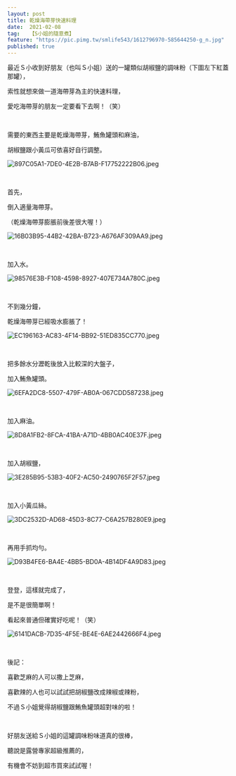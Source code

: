 ```yaml
---
layout: post
title: 乾燥海帶芽快速料理
date:  2021-02-08
tag:   【S小姐的隨意煮】
feature: "https://pic.pimg.tw/smlife543/1612796970-585644250-g_n.jpg"
published: true 
---
```

<p>最近Ｓ小收到好朋友（也叫Ｓ小姐）送的一罐類似胡椒鹽的調味粉（下圖左下紅蓋那罐），</p>

<p>索性就想來做一道海帶芽為主的快速料理，</p>

<p>愛吃海帶芽的朋友一定要看下去啊！（笑）</p>

<p>&nbsp;</p>

<p>需要的東西主要是乾燥海帶芽，鮪魚罐頭和麻油，</p>

<p>胡椒鹽跟小黃瓜可依喜好自行調整。</p>

<p><img alt="897C05A1-7DE0-4E2B-B7AB-F17752222B06.jpeg" src="https://pic.pimg.tw/smlife543/1612796970-585644250-g_n.jpg" title="897C05A1-7DE0-4E2B-B7AB-F17752222B06.jpeg"></p>

<p>&nbsp;</p>

<p>首先，</p>

<p>倒入適量海帶芽。</p>

<p>（乾燥海帶芽膨脹前後差很大喔！）</p>

<p><img alt="16B03B95-44B2-42BA-B723-A676AF309AA9.jpeg" src="https://pic.pimg.tw/smlife543/1612796970-230133402-g_n.jpg" title="16B03B95-44B2-42BA-B723-A676AF309AA9.jpeg"></p>

<p>&nbsp;</p>

<p>加入水。</p>

<p><img alt="98576E3B-F108-4598-8927-407E734A780C.jpeg" src="https://pic.pimg.tw/smlife543/1612796970-3510661549-g_n.jpg" title="98576E3B-F108-4598-8927-407E734A780C.jpeg"></p>

<p>&nbsp;</p>

<p>不到幾分鐘，</p>

<p>乾燥海帶芽已經吸水膨脹了！</p>

<p><img alt="EC196163-AC83-4F14-BB92-51ED835CC770.jpeg" src="https://pic.pimg.tw/smlife543/1612796969-650868451-g_n.jpg" title="EC196163-AC83-4F14-BB92-51ED835CC770.jpeg"></p>

<p>&nbsp;</p>

<p>把多餘水分瀝乾後放入比較深的大盤子，</p>

<p>加入鮪魚罐頭。</p>

<p><img alt="6EFA2DC8-5507-479F-AB0A-067CDD587238.jpeg" src="https://pic.pimg.tw/smlife543/1612796975-1739727404-g_n.jpg" title="6EFA2DC8-5507-479F-AB0A-067CDD587238.jpeg"></p>

<p>&nbsp;</p>

<p>加入麻油。</p>

<p><img alt="8D8A1FB2-8FCA-41BA-A71D-4BB0AC40E37F.jpeg" src="https://pic.pimg.tw/smlife543/1612796976-4160862471-g_n.jpg" title="8D8A1FB2-8FCA-41BA-A71D-4BB0AC40E37F.jpeg"></p>

<p>&nbsp;</p>

<p>加入胡椒鹽，</p>

<p><img alt="3E285B95-53B3-40F2-AC50-2490765F2F57.jpeg" src="https://pic.pimg.tw/smlife543/1612796976-1555700433-g_n.jpg" title="3E285B95-53B3-40F2-AC50-2490765F2F57.jpeg"></p>

<p>&nbsp;</p>

<p>加入小黃瓜絲。</p>

<p><img alt="3DC2532D-AD68-45D3-8C77-C6A257B280E9.jpeg" src="https://pic.pimg.tw/smlife543/1612796977-1644057297-g_n.jpg" title="3DC2532D-AD68-45D3-8C77-C6A257B280E9.jpeg"></p>

<p>&nbsp;</p>

<p>再用手抓均勻。</p>

<p><img alt="D93B4FE6-BA4E-4BB5-BD0A-4B14DF4A9D83.jpeg" src="https://pic.pimg.tw/smlife543/1612796982-2574733056-g_n.jpg" title="D93B4FE6-BA4E-4BB5-BD0A-4B14DF4A9D83.jpeg"></p>

<p>&nbsp;</p>

<p>登登，這樣就完成了，</p>

<p>是不是很簡單啊！</p>

<p>看起來普通但確實好吃呢！（笑）</p>

<p><img alt="6141DACB-7D35-4F5E-BE4E-6AE2442666F4.jpeg" src="https://pic.pimg.tw/smlife543/1612796983-2215096246-g_n.jpg" title="6141DACB-7D35-4F5E-BE4E-6AE2442666F4.jpeg"></p>

<p>&nbsp;</p>

<p>後記：</p>

<p>喜歡芝麻的人可以撒上芝麻，</p>

<p>喜歡辣的人也可以試試把胡椒鹽改成辣椒或辣粉，</p>

<p>不過Ｓ小姐覺得胡椒鹽跟鮪魚罐頭超對味的啦！</p>

<p>&nbsp;</p>

<p>好朋友送給Ｓ小姐的這罐調味粉味道真的很棒，</p>

<p>聽說是露營專家超級推薦的，</p>

<p>有機會不妨到超市買來試試喔！</p>

